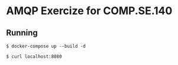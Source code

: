 # AMQP Exercize for COMP.SE.140

## Running

`$ docker-compose up --build -d`

`$ curl localhost:8080`
